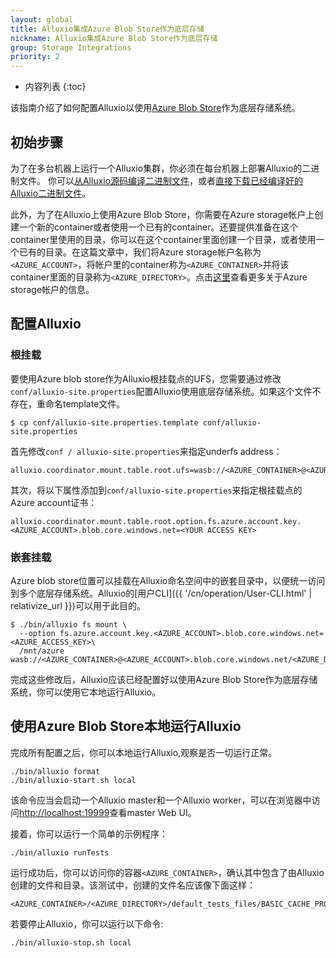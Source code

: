 ```yaml
---
layout: global
title: Alluxio集成Azure Blob Store作为底层存储
nickname: Alluxio集成Azure Blob Store作为底层存储
group: Storage Integrations
priority: 2
---
```


* 内容列表
{:toc}

该指南介绍了如何配置Alluxio以使用[Azure Blob Store](https://azure.microsoft.com/en-in/services/storage/blobs/)作为底层存储系统。

## 初始步骤

为了在多台机器上运行一个Alluxio集群，你必须在每台机器上部署Alluxio的二进制文件。
你可以[从Alluxio源码编译二进制文件](Building-Alluxio-From-Source.html)，或者[直接下载已经编译好的Alluxio二进制文件](Running-Alluxio-Locally.html)。

此外，为了在Alluxio上使用Azure Blob Store，你需要在Azure storage帐户上创建一个新的container或者使用一个已有的container。还要提供准备在这个container里使用的目录，你可以在这个container里面创建一个目录，或者使用一个已有的目录。在这篇文章中，我们将Azure storage帐户名称为`<AZURE_ACCOUNT>`，将帐户里的container称为`<AZURE_CONTAINER>`并将该container里面的目录称为`<AZURE_DIRECTORY>`。点击[这里](https://docs.microsoft.com/en-us/azure/storage/storage-create-storage-account)查看更多关于Azure storage帐户的信息。


## 配置Alluxio

### 根挂载

要使用Azure blob store作为Alluxio根挂载点的UFS，您需要通过修改`conf/alluxio-site.properties`配置Alluxio使用底层存储系统。如果这个文件不存在，重命名template文件。

```console
$ cp conf/alluxio-site.properties.template conf/alluxio-site.properties
```

首先修改`conf / alluxio-site.properties`来指定underfs address：

```
alluxio.coordinator.mount.table.root.ufs=wasb://<AZURE_CONTAINER>@<AZURE_ACCOUNT>.blob.core.windows.net/<AZURE_DIRECTORY>/
```

其次，将以下属性添加到`conf/alluxio-site.properties`来指定根挂载点的Azure account证书：

```
alluxio.coordinator.mount.table.root.option.fs.azure.account.key.<AZURE_ACCOUNT>.blob.core.windows.net=<YOUR ACCESS KEY>
```

### 嵌套挂载
 Azure blob store位置可以挂载在Alluxio命名空间中的嵌套目录中，以便统一访问到多个底层存储系统。Alluxio的[用户CLI]({{ '/cn/operation/User-CLI.html' | relativize_url }})可以用于此目的。

```console
$ ./bin/alluxio fs mount \
  --option fs.azure.account.key.<AZURE_ACCOUNT>.blob.core.windows.net=<AZURE_ACCESS_KEY>\
  /mnt/azure wasb://<AZURE_CONTAINER>@<AZURE_ACCOUNT>.blob.core.windows.net/<AZURE_DIRECTORY>/
```

完成这些修改后，Alluxio应该已经配置好以使用Azure Blob Store作为底层存储系统，你可以使用它本地运行Alluxio。

## 使用Azure Blob Store本地运行Alluxio

完成所有配置之后，你可以本地运行Alluxio,观察是否一切运行正常。

```
./bin/alluxio format
./bin/alluxio-start.sh local
```

该命令应当会启动一个Alluxio master和一个Alluxio worker，可以在浏览器中访问[http://localhost:19999](http://localhost:19999)查看master Web UI。

接着，你可以运行一个简单的示例程序：

```
./bin/alluxio runTests
```

运行成功后，你可以访问你的容器`<AZURE_CONTAINER>`，确认其中包含了由Alluxio创建的文件和目录。该测试中，创建的文件名应该像下面这样：

```
<AZURE_CONTAINER>/<AZURE_DIRECTORY>/default_tests_files/BASIC_CACHE_PROMOTE_CACHE_THROUGH
```

若要停止Alluxio，你可以运行以下命令:

```
./bin/alluxio-stop.sh local
```
